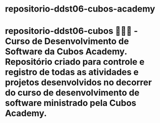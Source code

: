 # repositorio-ddst06-cubos-academy
# repositorio-ddst06-cubos 👨🏻‍💻 - Curso de Desenvolvimento de Software da Cubos Academy.   Repositório criado para controle e registro de todas as atividades e projetos desenvolvidos no decorrer do curso de desenvolvimento de software ministrado pela Cubos Academy.
